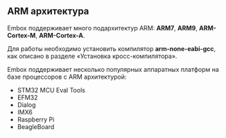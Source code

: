 ## ARM архитектура

Embox поддерживает много подархитектур ARM: **ARM7**, **ARM9**, **ARM-Cortex-M**, **ARM-Cortex-A**.

Для работы необходимо установить компилятор **arm-none-eabi-gcc**, как описано в разделе «Установка кросс-компилятора».

Embox поддерживает несколько популярных аппаратных платформ на базе процессоров с ARM архитектурой:

* STM32 MCU Eval Tools
* EFM32
* Dialog
* IMX6
* Raspberry Pi
* BeagleBoard
